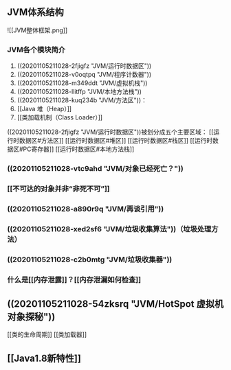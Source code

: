 ## JVM体系结构

![[JVM整体框架.png]]

### JVM各个模块简介

1. ((20201105211028-2fjigfz "JVM/运行时数据区"))
2. ((20201105211028-v0oqtpq "JVM/程序计数器"))
3. ((20201105211028-m349ddt "JVM/虚拟机栈"))
4. ((20201105211028-llitffp "JVM/本地方法栈"))
5. ((20201105211028-kuq234b "JVM/方法区"))：
6. [[Java 堆（Heap）]]
7. [[类加载机制（Class Loader）]]

((20201105211028-2fjigfz "JVM/运行时数据区"))被划分成五个主要区域：
[[运行时数据区#方法区]]
[[运行时数据区#堆区]]
[[运行时数据区#栈区]]
[[运行时数据区#PC寄存器]]
[[运行时数据区#本地方法栈]]

### ((20201105211028-vtc9ahd "JVM/对象已经死亡？"))

### [[不可达的对象并非“非死不可”]]

### ((20201105211028-a890r9q "JVM/再谈引用"))

### ((20201105211028-xed2sf6 "JVM/垃圾收集算法"))（垃圾处理方法）

### ((20201105211028-c2b0mtg "JVM/垃圾收集器"))

### 什么是[[内存泄露]]？[[内存泄漏如何检查]]

## ((20201105211028-54zksrq "JVM/HotSpot 虚拟机对象探秘"))

[[类的生命周期]]
[[类加载器]]

## [[Java1.8新特性]]
